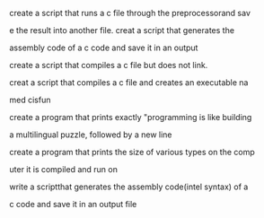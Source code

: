 create a script that runs a c file through the preprocessorand sav

e the result into another file. creat a script that generates the 

assembly code of a c code and save it in an output                

create a script that compiles a c file but does not link.         

creat a script that compiles a c file and creates an executable na

med cisfun                                                        

create a program that prints exactly "programming is like building

 a multilingual puzzle, followed by a new line                    

create a program that prints the size of various types on the comp

uter it is compiled and run on                                    

write a scriptthat generates the assembly code(intel syntax) of a 

c code and save it in an output file 

